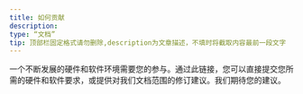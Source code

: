 ```yaml
---
title: 如何贡献
description:
type: “文档”
tip: 顶部栏固定格式请勿删除,description为文章描述，不填时将截取内容最前一段文字
---
```

一个不断发展的硬件和软件环境需要您的参与。通过此链接，您可以直接提交您所需的硬件和软件要求，或提供对我们文档范围的修订建议。我们期待您的建议。